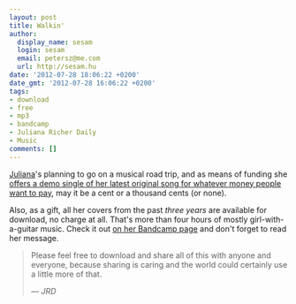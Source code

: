 ```yaml
---
layout: post
title: Walkin'
author:
  display_name: sesam
  login: sesam
  email: petersz@me.com
  url: http://sesam.hu
date: '2012-07-28 18:06:22 +0200'
date_gmt: '2012-07-28 16:06:22 +0200'
tags:
- download
- free
- mp3
- bandcamp
- Juliana Richer Daily
- Music
comments: []
---
```


[Juliana](http://julianaricherdaily.com)'s planning to go on a musical road trip, and as means of funding she [offers a demo single of her latest original song for whatever money people want to pay](http://julianaricherdaily.bandcamp.com/album/walkin-demo-single), may it be a cent or a thousand cents (or none).

Also, as a gift, all her covers from the past _three years_ are available for download, no charge at all. That's more than four hours of mostly girl-with-a-guitar music. Check it out [on her Bandcamp page](http://julianaricherdaily.bandcamp.com) and don't forget to read her message.

> Please feel free to download and share all of this with anyone and everyone, because sharing is caring and the world could certainly use a little more of that.
> 
> — _JRD_
